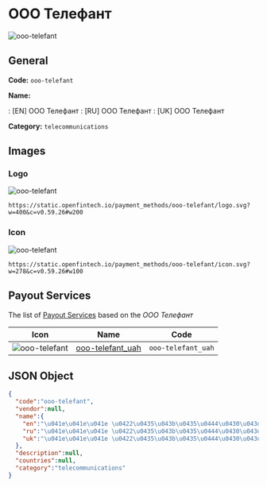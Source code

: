 
# ООО Телефант 
![ooo-telefant](https://static.openfintech.io/payment_methods/ooo-telefant/logo.svg?w=400&c=v0.59.26#w200)  

## General 
**Code:** `ooo-telefant` 
 
**Name:** 
 
:	[EN] ООО Телефант 
:	[RU] ООО Телефант 
:	[UK] ООО Телефант 
 
**Category:** `telecommunications` 
 

## Images 

### Logo 
![ooo-telefant](https://static.openfintech.io/payment_methods/ooo-telefant/logo.svg?w=400&c=v0.59.26#w200)  

```
https://static.openfintech.io/payment_methods/ooo-telefant/logo.svg?w=400&c=v0.59.26#w200
```  

### Icon 
![ooo-telefant](https://static.openfintech.io/payment_methods/ooo-telefant/icon.svg?w=278&c=v0.59.26#w100)  

```
https://static.openfintech.io/payment_methods/ooo-telefant/icon.svg?w=278&c=v0.59.26#w100
```  

## Payout Services 
 
The list of [Payout Services](/payout-services/) based on the _ООО Телефант_ 

|Icon|Name|Code| 
|:---:|:---:|:---:| 
|![ooo-telefant](https://static.openfintech.io/payout_methods/ooo-telefant/icon.svg?w=278&c=v0.59.26#w40) |[ooo-telefant_uah](/payout-services/ooo-telefant_uah/)|`ooo-telefant_uah`| 
 

## JSON Object 

```json
{
  "code":"ooo-telefant",
  "vendor":null,
  "name":{
    "en":"\u041e\u041e\u041e \u0422\u0435\u043b\u0435\u0444\u0430\u043d\u0442",
    "ru":"\u041e\u041e\u041e \u0422\u0435\u043b\u0435\u0444\u0430\u043d\u0442",
    "uk":"\u041e\u041e\u041e \u0422\u0435\u043b\u0435\u0444\u0430\u043d\u0442"
  },
  "description":null,
  "countries":null,
  "category":"telecommunications"
}
```  
